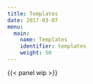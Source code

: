 ```yaml
---
title: Templates
date: 2017-03-07
menu:
  main:
    name: Templates
    identifier: templates
    weight: 50
---
```

{{< panel wip >}}
